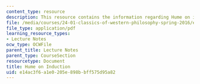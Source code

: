 ```yaml
---
content_type: resource
description: This resource contains the information regarding Hume on induction.
file: /media/courses/24-01-classics-of-western-philosophy-spring-2016/e14ac3f6a1e0205e898bbff575d95a82_MIT24_01S16_SES16.pdf
file_type: application/pdf
learning_resource_types:
- Lecture Notes
ocw_type: OCWFile
parent_title: Lecture Notes
parent_type: CourseSection
resourcetype: Document
title: Hume on Induction
uid: e14ac3f6-a1e0-205e-898b-bff575d95a82
---
```

